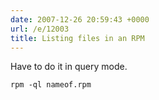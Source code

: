 ```yaml
---
date: 2007-12-26 20:59:43 +0000
url: /e/12003
title: Listing files in an RPM
---
```


Have to do it in query mode.

	rpm -ql nameof.rpm
